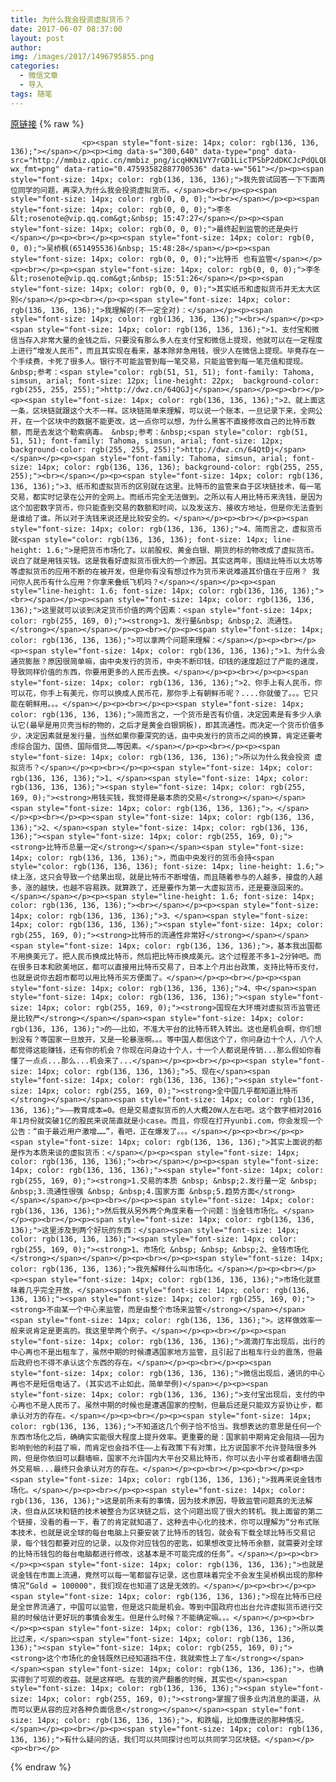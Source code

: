 ```yaml
---
title: 为什么我会投资虚拟货币？
date: 2017-06-07 08:37:00
layout: post
author: 
img: /images/2017/1496795855.png
categories:
  - 微信文章
  - 导入
tags: 随笔
---
```


[原链接](http://mp.weixin.qq.com/s?__biz=MzU4NjA0ODc0MQ==&amp;mid=2247483685&amp;idx=1&amp;sn=f0f1d68a4b929420316fdd3073e546dd&amp;chksm=fd8074afcaf7fdb9b4dc4df10a0cf1c3208b23030d43cce4e2c0171f3f131f40279e844260b2&amp;scene=27#wechat_redirect)
{% raw %}

                    

                    
                    
                    
                    <p><span style="font-size: 14px; color: rgb(136, 136, 136);"></span></p><p><img data-s="300,640" data-type="png" data-src="http://mmbiz.qpic.cn/mmbiz_png/icqHKN1VY7rGD1LicTPSbP2dDKCJcPdQLQExuAslOyQOib67iaUum7pibfLbh0FYOeTC4iaKGmPxv6DA4WFWr083KpnA/0?wx_fmt=png" data-ratio="0.47593582887700536" data-w="561"></p><p><span style="font-size: 14px; color: rgb(136, 136, 136);">我先尝试回答一下下面两位同学的问题，再深入为什么我会投资虚拟货币。</span><br></p><p><span style="font-size: 14px; color: rgb(0, 0, 0);"><br></span></p><p><span style="font-size: 14px; color: rgb(0, 0, 0);">李冬&lt;rosenote@vip.qq.com&gt;&nbsp; 15:47:27</span></p><p><span style="font-size: 14px; color: rgb(0, 0, 0);">最终起到监管的还是央行</span></p><p><br></p><p><span style="font-size: 14px; color: rgb(0, 0, 0);">吴桥枫(651495536)&nbsp; 15:48:28</span></p><p><span style="font-size: 14px; color: rgb(0, 0, 0);">比特币 也有监管</span></p><p><br></p><p><span style="font-size: 14px; color: rgb(0, 0, 0);">李冬&lt;rosenote@vip.qq.com&gt;&nbsp; 15:51:26</span></p><p><span style="font-size: 14px; color: rgb(0, 0, 0);">其实纸币和虚拟货币并无太大区别</span></p><p><br></p><p><span style="font-size: 14px; color: rgb(136, 136, 136);">我理解的(不一定全对)：</span></p><p><span style="font-size: 14px; color: rgb(136, 136, 136);"><br></span></p><p><span style="font-size: 14px; color: rgb(136, 136, 136);">1、支付宝和微信当存入非常大量的金钱之后，只要没有那么多人在支付宝和微信上提现，他就可以在一定程度上进行“增发人民币”，而且其实现在看来，基本除非急用钱，很少人在微信上提现。毕竟存在一个手续费，卡死了很多人。银行不可能监管到每一笔交易，只能监管到每一笔充值和提现。 &nbsp;参考：<span style="color: rgb(51, 51, 51); font-family: Tahoma, simsun, arial; font-size: 12px; line-height: 22px;  background-color: rgb(255, 255, 255);">http://dwz.cn/64QGJj</span></span></p><p><br></p><p><span style="font-size: 14px; color: rgb(136, 136, 136);">2、就上面这一条，区块链就跟这个大不一样。区块链简单来理解，可以说一个账本，一旦记录下来，全网公开，在一个区块中的数据不能更改，这一点你可以想，为什么黑客不直接修改自己的比特币数额，而是去发这个勒索病毒。 &nbsp;参考：&nbsp;<span style="color: rgb(51, 51, 51); font-family: Tahoma, simsun, arial; font-size: 12px; background-color: rgb(255, 255, 255);">http://dwz.cn/64QtDj</span></span></p><p><span style="font-family: Tahoma, simsun, arial; font-size: 14px; color: rgb(136, 136, 136); background-color: rgb(255, 255, 255);"><br></span></p><p><span style="font-size: 14px; color: rgb(136, 136, 136);">3、纸币和虚拟货币的区别就在这里。比特币的监管来自于区块链技术，每一笔交易，都实时记录在公开的全网上。而纸币完全无法做到。之所以有人用比特币来洗钱，是因为这个加密数字货币，你只能查到交易的数额和时间，以及发送方、接收方地址，但是你无法查到是谁给了谁。所以对于洗钱来说还是比较安全的。</span></p><p><br></p><p><span style="font-size: 14px; color: rgb(136, 136, 136);">4、简而言之，虚拟货币就<span style="color: rgb(136, 136, 136); font-size: 14px; line-height: 1.6;">是把货币市场化了。以前股权、黄金白银、期货的标的物改成了虚拟货币。说白了就是用钱买钱。这是我看好虚拟货币很大的一个原因。其实这两年，围绕比特币以太坊等等虚拟货币的应用不断的在被开发，但是你有没有想过作为货币来说难道其价值在于应用？ 我问你人民币有什么应用？你拿来叠纸飞机吗？</span></span></p><p><span style="line-height: 1.6; font-size: 14px; color: rgb(136, 136, 136);"><br></span></p><p><span style="font-size: 14px; color: rgb(136, 136, 136);">这里就可以谈到决定货币价值的两个因素：<span style="font-size: 14px; color: rgb(255, 169, 0);"><strong>1、发行量&nbsp; &nbsp;2、流通性。</strong></span></span></p><p><br></p><p><span style="font-size: 14px; color: rgb(136, 136, 136);">可以拿两个问题来理解：</span></p><p><br></p><p><span style="font-size: 14px; color: rgb(136, 136, 136);">1、为什么会通货膨胀？原因很简单嘛，由中央发行的货币，中央不断印钱，印钱的速度超过了产能的速度，导致同样价值的东西，你要用更多的人民币去换。</span></p><p><br></p><p><span style="font-size: 14px; color: rgb(136, 136, 136);">2、你手上有人民币，你可以花，你手上有美元，你可以换成人民币花，那你手上有朝鲜币呢？....你就傻了。。。它只能在朝鲜用。。。</span></p><p><br></p><p><span style="font-size: 14px; color: rgb(136, 136, 136);">简而言之，一个货币是否有价值，决定因素是有多少人承认它(最早是用贝壳当标的物的，之后才是黄金白银铜板)，即其流通性。而决定一个货币价值多少，决定因素就是发行量，当然如果你要深究的话，由中央发行的货币之间的换算，肯定还要考虑综合国力、国债、国际借贷……等因素。</span></p><p><br></p><p><span style="font-size: 14px; color: rgb(136, 136, 136);">所以为什么我会投资 虚拟货币？</span></p><p><br></p><p><span style="font-size: 14px; color: rgb(136, 136, 136);">1、</span><span style="font-size: 14px; color: rgb(136, 136, 136);"><span style="font-size: 14px; color: rgb(255, 169, 0);"><strong>用钱买钱，我觉得是最本质的交易</strong></span></span><span style="font-size: 14px; color: rgb(136, 136, 136);">。</span></p><p><br></p><p><span style="font-size: 14px; color: rgb(136, 136, 136);">2、</span><span style="font-size: 14px; color: rgb(136, 136, 136);"><span style="font-size: 14px; color: rgb(255, 169, 0);"><strong>比特币总量一定</strong></span></span><span style="font-size: 14px; color: rgb(136, 136, 136);">，而由中央发行的货币会持<span style="color: rgb(136, 136, 136); font-size: 14px; line-height: 1.6;">续上涨，这只会导致一个结果出现，就是比特币不断增值，而且随着参与的人越多，接盘的人越多，涨的越快，也越不容易跌。就算跌了，还是要作为第一大虚拟货币，还是要涨回来的。</span></span></p><p><span style="line-height: 1.6; font-size: 14px; color: rgb(136, 136, 136);"><br></span></p><p><span style="font-size: 14px; color: rgb(136, 136, 136);">3、</span><span style="font-size: 14px; color: rgb(136, 136, 136);"><span style="font-size: 14px; color: rgb(255, 169, 0);"><strong>比特币的流通性非常好</strong></span></span><span style="font-size: 14px; color: rgb(136, 136, 136);">，基本我出国都不用换美元了。把人民币换成比特币，然后把比特币换成美元。这个过程差不多1~2分钟吧。而在很多日本和欧美地区，都可以直接用比特币交易了，日本上个月出台政策，支持比特币支付，也就是说你去超市都可以用比特币买方便面了。</span></p><p><br></p><p><span style="font-size: 14px; color: rgb(136, 136, 136);">4、中</span><span style="font-size: 14px; color: rgb(136, 136, 136);"><span style="font-size: 14px; color: rgb(255, 169, 0);"><strong>国现在大环境对虚拟货币监管还是比较严</strong></span></span><span style="font-size: 14px; color: rgb(136, 136, 136);">的——比如，不准大平台的比特币转入转出。这也是机会啊，你们想到没有？等国家一旦放开，又是一轮暴涨啊。。。等中国人都信这个了，你问身边十个人，八个人都觉得这能赚钱，还有你的机会？你现在问身边十个人，十一个人都说是传销...那么假如你看懂了一点点...那么...机会来了...</span></p><p><br></p><p><span style="font-size: 14px; color: rgb(136, 136, 136);">5、现在</span><span style="font-size: 14px; color: rgb(136, 136, 136);"><span style="font-size: 14px; color: rgb(255, 169, 0);"><strong>全中国几乎都知道比特币</strong></span></span><span style="font-size: 14px; color: rgb(136, 136, 136);">——教育成本=0。但是交易虚拟货币的人大概20W人左右吧。这个数字相对2016年1月份就突破1亿的股民来说简直就是小case。而且，你现在打开yunbi.com，你会发现一个公告：“由于最近用户激增……”，看吧，正在爆发了。。。</span></p><p><br></p><p><span style="font-size: 14px; color: rgb(136, 136, 136);">其实上面说的都是作为本质来谈的虚拟货币：</span></p><p><span style="font-size: 14px; color: rgb(136, 136, 136);"><br></span></p><p><span style="font-size: 14px; color: rgb(136, 136, 136);"><span style="font-size: 14px; color: rgb(255, 169, 0);"><strong>1.交易的本质 &nbsp; &nbsp;2.发行量一定 &nbsp; &nbsp;3.流通性很强 &nbsp; &nbsp;4.国家方面 &nbsp;5.趋势方面</strong></span></span></p><p><br></p><p><span style="font-size: 14px; color: rgb(136, 136, 136);">然后我从另外两个角度来看一个问题：当金钱市场化。</span></p><p><br></p><p><span style="font-size: 14px; color: rgb(136, 136, 136);">这里涉及到两个好玩的东西：</span><span style="font-size: 14px; color: rgb(136, 136, 136);"><span style="font-size: 14px; color: rgb(255, 169, 0);"><strong>1、市场化 &nbsp; &nbsp; &nbsp;2、金钱市场化</strong></span></span></p><p><br></p><p><span style="font-size: 14px; color: rgb(136, 136, 136);">我先解释什么叫市场化。</span></p><p><br></p><p><span style="font-size: 14px; color: rgb(136, 136, 136);">市场化就意味着几乎完全开放，</span><span style="font-size: 14px; color: rgb(136, 136, 136);"><span style="font-size: 14px; color: rgb(255, 169, 0);"><strong>不由某一个中心来监管，而是由整个市场来监管</strong></span></span><span style="font-size: 14px; color: rgb(136, 136, 136);">。这样做效率一般来说肯定是更高的。我这里举两个例子。</span></p><p><br></p><p><span style="font-size: 14px; color: rgb(136, 136, 136);">滴滴打车出现后，出行的中心再也不是出租车了，虽然中期的时候遭遇国家地方监管，且引起了出租车行业的震荡，但最后政府也不得不承认这个东西的存在。</span></p><p><br></p><p><span style="font-size: 14px; color: rgb(136, 136, 136);">微信出现后，通讯的中心再也不是短信电话了。(其实远不止如此，简单举例)</span></p><p><span style="font-size: 14px; color: rgb(136, 136, 136);">支付宝出现后，支付的中心再也不是人民币了。虽然中期的时候也是遭遇国家的控制，但最后还是只能双方妥协让步，都承认对方的存在。</span></p><p><br></p><p><span style="font-size: 14px; color: rgb(136, 136, 136);">不知道这几个例子恰不恰当。我想表达的意思是任何一个东西市场化之后，确确实实能很大程度上提升效率。更重要的是：国家前中期肯定会阻挠——因为影响到他的利益了嘛，而肯定也会挡不住——上有政策下有对策，比方说国家不允许登陆很多外网，但是你依旧可以翻墙嘛，国家不允许国内大平台交易比特币，你可以去小平台或者翻墙去国外交易嘛...最终只会承认对方的存在。</span></p><p><br></p><p><br></p><p><span style="font-size: 14px; color: rgb(136, 136, 136);">我再来说金钱市场化。</span></p><p><br></p><p><span style="font-size: 14px; color: rgb(136, 136, 136);">这是前所未有的事情，因为技术原因，导致监管问题真的无法解决，但自从区块和链的技术被整合为区块链之后，这个问题出现了很大的转机。我上面留的第二个链接，没看的看一下，看了的肯定就知道了，这种去中心化的技术，你可以理解为“分布式账本技术，也就是说全球的每台电脑上只要安装了比特币的钱包，就会有下载全球比特币交易记录，每个钱包都要对应的记录，以及你对应钱包的密匙，如果想改变比特币余额，就需要对全球的比特币钱包的每台电脑都进行修改，这基本是不可能完成的任务”。</span></p><p><br></p><p><span style="font-size: 14px; color: rgb(136, 136, 136);">也就是说金钱在市面上流通，竟然可以每一笔都留存记录，这也意味着完全不会发生吴桥枫出现的那种情况“Gold = 100000"，我们现在也知道了这是无效的。</span></p><p><br></p><p><span style="font-size: 14px; color: rgb(136, 136, 136);">现在比特币已经是全世界流通了，中国可以监管，但是这只能是机会。等到中国政府也出台允许虚拟货币进行交易的时候估计更好玩的事情会发生。但是什么时候？不能确定嘛。。。</span></p><p><br></p><p><span style="font-size: 14px; color: rgb(136, 136, 136);">所以类比过来，</span><span style="font-size: 14px; color: rgb(136, 136, 136);"><span style="font-size: 14px; color: rgb(255, 169, 0);"><strong>这个市场化的金钱既然已经知道挡不住，我就索性上了车</strong></span></span><span style="font-size: 14px; color: rgb(136, 136, 136);">，也确实得到了可观的收益。就是这样吧。在我的资产翻番的时候，其实也</span><span style="font-size: 14px; color: rgb(136, 136, 136);"><span style="font-size: 14px; color: rgb(255, 169, 0);"><strong>掌握了很多业内消息的渠道，从而可以更从容的应对各种负面信息</strong></span></span><span style="font-size: 14px; color: rgb(136, 136, 136);">，和跌幅，比如像唐说的那种情况。</span></p><p><br></p><p><span style="font-size: 14px; color: rgb(136, 136, 136);">有什么疑问的话，我们可以共同探讨也可以共同学习区块链。</span></p><p><br></p>
                
{% endraw %}
